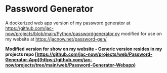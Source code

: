 # Password Generator
A dockerized web app version of my password generator at https://github.com/jac-now/projects/blob/main/Python/passwordgenerator.py modified for use on my website at https://jacnow.net/password-gen/

**Modified version for show on my website - Generic version resides in my projects repo [https://github.com/jac-now/projects/web/Password-Generator-App](https://github.com/jac-now/projects/tree/main/web/Password-Generator-Webapp)**

